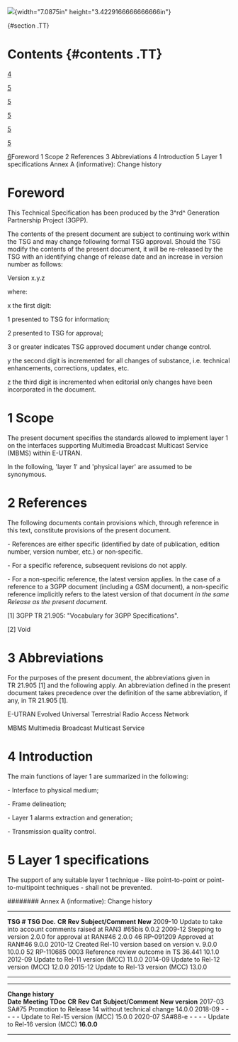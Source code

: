 ![](media/image1.jpeg){width="7.0875in" height="3.4229166666666666in"}

  {#section .TT}

Contents {#contents .TT}
========

[4](#foreword)

[5](#scope)

[5](#references)

[5](#abbreviations)

[5](#introduction)

[5](#layer-1-specifications)

[6](#annex-a-informative-change-history)Foreword 1 Scope 2 References 3
Abbreviations 4 Introduction 5 Layer 1 specifications Annex A
(informative): Change history

Foreword
========

This Technical Specification has been produced by the 3^rd^ Generation
Partnership Project (3GPP).

The contents of the present document are subject to continuing work
within the TSG and may change following formal TSG approval. Should the
TSG modify the contents of the present document, it will be re-released
by the TSG with an identifying change of release date and an increase in
version number as follows:

Version x.y.z

where:

x the first digit:

1 presented to TSG for information;

2 presented to TSG for approval;

3 or greater indicates TSG approved document under change control.

y the second digit is incremented for all changes of substance, i.e.
technical enhancements, corrections, updates, etc.

z the third digit is incremented when editorial only changes have been
incorporated in the document.

1 Scope
=======

The present document specifies the standards allowed to implement layer
1 on the interfaces supporting Multimedia Broadcast Multicast Service
(MBMS) within E-UTRAN.

In the following, \'layer 1\' and \'physical layer\' are assumed to be
synonymous.

2 References
============

The following documents contain provisions which, through reference in
this text, constitute provisions of the present document.

\- References are either specific (identified by date of publication,
edition number, version number, etc.) or non‑specific.

\- For a specific reference, subsequent revisions do not apply.

\- For a non-specific reference, the latest version applies. In the case
of a reference to a 3GPP document (including a GSM document), a
non-specific reference implicitly refers to the latest version of that
document *in the same Release as the present document*.

\[1\] 3GPP TR 21.905: \"Vocabulary for 3GPP Specifications\".

\[2\] Void

3 Abbreviations
===============

For the purposes of the present document, the abbreviations given in
TR 21.905 \[1\] and the following apply. An abbreviation defined in the
present document takes precedence over the definition of the same
abbreviation, if any, in TR 21.905 \[1\].

E-UTRAN Evolved Universal Terrestrial Radio Access Network

MBMS Multimedia Broadcast Multicast Service

4 Introduction
==============

The main functions of layer 1 are summarized in the following:

\- Interface to physical medium;

\- Frame delineation;

\- Layer 1 alarms extraction and generation;

\- Transmission quality control.

5 Layer 1 specifications
========================

The support of any suitable layer 1 technique - like point-to-point or
point-to-multipoint techniques - shall not be prevented.

######## Annex A (informative): Change history

  ------------ -------------- -------- --------- ------------------------------------------------------------- ---------
  **TSG \#**   **TSG Doc.**   **CR**   **Rev**   **Subject/Comment**                                           **New**
  2009-10                                        Update to take into account comments raised at RAN3 \#65bis   0.0.2
  2009-12                                        Stepping to version 2.0.0 for approval at RAN\#46             2.0.0
  46           RP-091209                         Approved at RAN\#46                                           9.0.0
  2010-12                                        Created Rel-10 version based on version v. 9.0.0              10.0.0
  52           RP-110685      0003               Reference review outcome in TS 36.441                         10.1.0
  2012-09                                        Update to Rel-11 version (MCC)                                11.0.0
  2014-09                                        Update to Rel-12 version (MCC)                                12.0.0
  2015-12                                        Update to Rel-13 version (MCC)                                13.0.0
  ------------ -------------- -------- --------- ------------------------------------------------------------- ---------

  -------------------- ------------- ---------- -------- --------- --------- -------------------------------------------------- -----------------
  **Change history**                                                                                                            
  **Date**             **Meeting**   **TDoc**   **CR**   **Rev**   **Cat**   **Subject/Comment**                                **New version**
  2017-03              SA\#75                                                Promotion to Release 14 without technical change   14.0.0
  2018-09              \-            \-         \-       \-        \-        Update to Rel-15 version (MCC)                     15.0.0
  2020-07              SA\#88-e      \-         \-       \-        \-        Update to Rel-16 version (MCC)                     **16.0.0**
  -------------------- ------------- ---------- -------- --------- --------- -------------------------------------------------- -----------------
